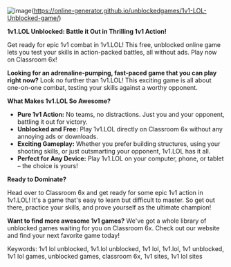 
![image](https://github.com/user-attachments/assets/b9e5c097-6d8e-4a9f-b366-37e305ed1007)(https://online-generator.github.io/unblockedgames/1v1-LOL-Unblocked-game/)

**1v1.LOL Unblocked: Battle it Out in Thrilling 1v1 Action!**

Get ready for epic 1v1 combat in 1v1.LOL! This free, unblocked online game lets you test your skills in action-packed battles, all without ads. Play now on Classroom 6x!

**Looking for an adrenaline-pumping, fast-paced game that you can play right now?**  Look no further than 1v1.LOL! This exciting game is all about one-on-one combat, testing your skills against a worthy opponent. 

**What Makes 1v1.LOL So Awesome?**

* **Pure 1v1 Action:** No teams, no distractions. Just you and your opponent, battling it out for victory.
* **Unblocked and Free:** Play 1v1.LOL directly on Classroom 6x without any annoying ads or downloads. 
* **Exciting Gameplay:** Whether you prefer building structures, using your shooting skills, or just outsmarting your opponent, 1v1.LOL has it all. 
* **Perfect for Any Device:**  Play 1v1.LOL on your computer, phone, or tablet – the choice is yours!

**Ready to Dominate?**

Head over to Classroom 6x and get ready for some epic 1v1 action in 1v1.LOL! It's a game that's easy to learn but difficult to master. So get out there, practice your skills, and prove yourself as the ultimate champion! 

**Want to find more awesome 1v1 games?**  We've got a whole library of unblocked games waiting for you on Classroom 6x.  Check out our website and find your next favorite game today! 

Keywords: 1v1 lol unblocked, 1v1.lol unblocked, 1v1 lol, 1v1.lol, 1v1 unblocked, 1v1 lol games, unblocked games, classroom 6x, 1v1 sites, 1v1 lol sites
